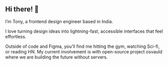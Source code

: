 
## Hi there! 👋

I’m Tony, a frontend design engineer based in India.

I love turning design ideas into lightning-fast, accessible interfaces that feel effortless.

Outside of code and Figma, you’ll find me hitting the gym, watching Sci-fi, or reading HN. My current involvement is with open-source project osvauld where we are building the future without servers.

